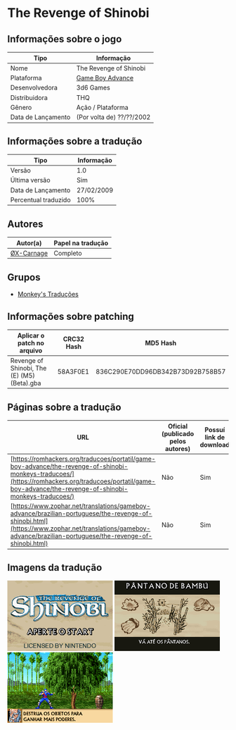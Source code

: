# The Revenge of Shinobi

## Informações sobre o jogo

| Tipo | Informação |
| ----------- | ----------- |
| Nome | The Revenge of Shinobi |
| Plataforma | [Game Boy Advance](../) |
| Desenvolvedora | 3d6 Games |
| Distribuidora | THQ |
| Gênero | Ação / Plataforma |
| Data de Lançamento | (Por volta de) ??/??/2002 |

## Informações sobre a tradução

| Tipo | Informação |
| ----------- | ----------- |
| Versão | 1\.0 |
| Última versão | Sim |
| Data de Lançamento | 27/02/2009 |
| Percentual traduzido | 100% |

## Autores

| Autor(a) | Papel na tradução |
| ----------- | ----------- |
| [ØX\-Carnage](../../../autores/x-carnage/) | Completo |

## Grupos

* [Monkey's Traduções](../../../grupos/monkeys-traducoes/)

## Informações sobre patching

| Aplicar o patch no arquivo | CRC32 Hash | MD5 Hash |
| ----------- | ----------- | ----------- |
| Revenge of Shinobi, The \(E\) \(M5\) \(Beta\)\.gba | 58A3F0E1 | 836C290E70DD96DB342B73D92B758B57 |

## Páginas sobre a tradução

| URL | Oficial (publicado pelos autores) | Possuí link de download |
| ----------- | ----------- | ----------- |
| [https://romhackers.org/traducoes/portatil/game-boy-advance/the-revenge-of-shinobi-monkeys-traducoes/](https://romhackers.org/traducoes/portatil/game-boy-advance/the-revenge-of-shinobi-monkeys-traducoes/) | Não | Sim |
| [https://www.zophar.net/translations/gameboy-advance/brazilian-portuguese/the-revenge-of-shinobi.html](https://www.zophar.net/translations/gameboy-advance/brazilian-portuguese/the-revenge-of-shinobi.html) | Não | Sim |

## Imagens da tradução

![Imagem de exemplo da tradução 1](1.png)
![Imagem de exemplo da tradução 2](2.png)
![Imagem de exemplo da tradução 3](3.png)